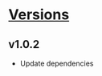 # [Versions](https://github.com/Tracktor/design-system-tracktor/releases)

## v1.0.2
- Update dependencies
